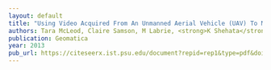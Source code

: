 ```yaml
---
layout: default
title: "Using Video Acquired From An Unmanned Aerial Vehicle (UAV) To Measure Fracture Orientation In An Open-Pit Mine"
authors: Tara McLeod, Claire Samson, M Labrie, <strong>K Shehata</strong>, J Mah, P Lai, L Wang, JH Elder
publication: Geomatica
year: 2013
pub_url: https://citeseerx.ist.psu.edu/document?repid=rep1&type=pdf&doi=648c39d10202bbd33a5e18bdde7f0d8c71c2958c
---
```

